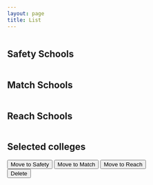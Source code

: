 ```yaml
---
layout: page
title: List
---
```


<html lang="en">
<head>
    <meta charset="UTF-8">
    <meta name="viewport" content="width=device-width, initial-scale=1.0">
    <title>ScholarSearch</title>
    <link rel="stylesheet" href="css/style.css">
    <style>
        .selected {
            background-color: yellow;
        }
        .delete-button {
            margin-left: 10px; /* Adjust as needed */
        }
    </style>
</head>
<body>
    <div class="trifold">
        <div class="column">
            <h2><b>Safety Schools</b></h2>
            <ul id="safety" class="category"></ul>
        </div>
        <div class="column">
            <h2><b>Match Schools</b></h2>
            <ul id="match" class="category"></ul>
        </div>
        <div class="column">
            <h2><b>Reach Schools</b></h2>
            <ul id="reach" class="category"></ul>
        </div>
    </div>
    <footer>
        <!-- Footer content goes here -->
    </footer>
    <div class="column">
        <h2><b>Selected colleges</b></h2>
        <ul id="selected">
            <!-- Selected colleges will be displayed here -->
            <script>
                // Retrieve selected colleges from localStorage
                var selectedColleges = JSON.parse(localStorage.getItem('selectedSchools')) || [];
                var selectedList = document.getElementById('selected');
                // Display selected colleges
                selectedColleges.forEach(function(college) {
                    var listItem = document.createElement('li');
                    listItem.textContent = college;
                    listItem.onclick = function() {
                        toggleSelect(this);
                    };
                    selectedList.appendChild(listItem);
                });
            </script>
        </ul>
        <div class="buttons">
            <button onclick="moveTo('Safety')">Move to Safety</button>
            <button onclick="moveTo('Match')">Move to Match</button>
            <button onclick="moveTo('Reach')">Move to Reach</button>
        </div>
        <div class="buttons">
            <button onclick="deleteSelected()">Delete</button>
        </div>
    </div>
    <script>
        var selectedSchools = []; // Array to store selected schools
        // Function to move schools between categories
        function moveTo(category) {
            if (selectedSchools.length === 0) {
                alert('Please select at least one school first.');
                return;
            }
            var destinationList = document.getElementById(category.toLowerCase());
            selectedSchools.forEach(function (school) {
                var listItem = document.createElement("li");
                listItem.textContent = school;
                destinationList.appendChild(listItem);
            });
            selectedSchools = []; // Clear the selected schools array
            // Clear the visual indication of selection
            var selectedListItems = document.querySelectorAll("#selected li");
            selectedListItems.forEach(function(item) {
                item.classList.remove('selected');
            });
            // Clear the selected colleges list
            document.getElementById("selected").innerHTML = "";
        }
        // Function to toggle selection of schools
        function toggleSelect(school) {
            if (selectedSchools.includes(school.textContent)) {
                selectedSchools = selectedSchools.filter(item => item !== school.textContent);
                school.classList.remove('selected');
            } else {
                selectedSchools.push(school.textContent);
                school.classList.add('selected');
            }
        }
        // Function to remove school from the list
        function removeFromList(schoolElement) {
            var schoolName = schoolElement.textContent;
            var index = selectedSchools.indexOf(schoolName);
            if (index !== -1) {
                selectedSchools.splice(index, 1);
            }
            schoolElement.remove();
        }
        // Function to delete selected colleges
        function deleteSelected() {
            var selectedListItems = document.querySelectorAll("#selected li");
            selectedListItems.forEach(function(item) {
                if (item.classList.contains('selected')) {
                    removeFromList(item);
                }
            });
        }
    </script>
</body>
</html>